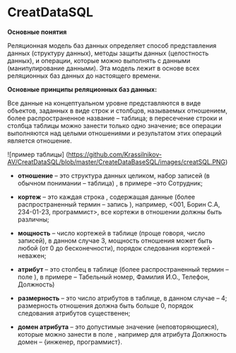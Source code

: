 # CreatDataSQL
**Основные понятия**

Реляционная модель баз данных определяет способ представления данных (структуру данных), методы защиты данных (целостность данных), и операции, которые можно выполнять с данными (манипулирование данными). Эта модель лежит в основе всех реляционных баз данных до настоящего времени.

**Основные принципы реляционных баз данных:**

Все данные на концептуальном уровне представляются в виде объектов, заданных в виде строк и столбцов, называемых отношением, более распространенное название – таблица;
в пересечение строки и столбца таблицы можно занести только одно значение;
все операции выполняются над целыми отношениями и результатом этих операций является отношение.

![пример таблицы] (https://github.com/Krassilnikov-AV/CreatDataSQL/blob/master/CreateDataBaseSQL/images/creatSQL.PNG)



- **отношение**  – это структура данных целиком, набор записей (в обычном понимании – таблица) , в  примере –это Сотрудник;

- **кортеж** – это каждая строка , содержащая данные (более распространенный термин – запись ), например, <001, Борин С.А, 234-01-23, программист>, все кортежи в отношении должны быть различны;

- **мощность** – число кортежей в таблице (проще говоря, число записей), в данном случае 3, мощность отношения может быть любой (от 0 до бесконечности), порядок следования кортежей - неважен;

- **атрибут** – это столбец в таблице (более распространенный термин – поле ), в примере – Табельный номер, Фамилия И.О., Телефон, Должность)

- **размерность** – это число атрибутов в таблице, в данном случае – 4; 
размерность отношения должна быть больше 0, порядок следования атрибутов существенен;

- **домен атрибута** – это допустимые значение (неповторяющиеся), которые можно занести в поле , например для атрибута Должность домен – {инженер, программист}.
